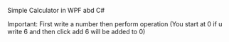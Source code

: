  Simple Calculator in WPF abd C#

 Important: First write a number then perform operation 
 (You start at 0 if u write 6 and then click add 6 will be added to 0)
